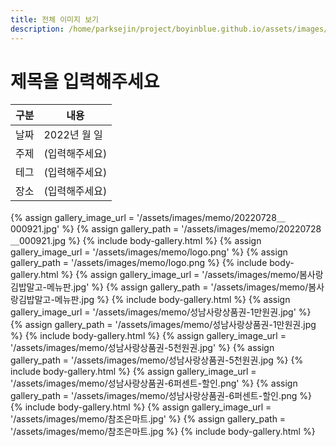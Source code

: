 ```yaml
---
title: 전체 이미지 보기
description: /home/parksejin/project/boyinblue.github.io/assets/images/memo
---
```



제목을 입력해주세요
===


|구분|내용|
|---|---|
|날짜|2022년 월 일|
|주제|(입력해주세요)|
|테그|(입력해주세요)|
|장소|(입력해주세요)|


{% assign gallery_image_url = '/assets/images/memo/20220728＿000921.jpg' %}
{% assign gallery_path = '/assets/images/memo/20220728＿000921.jpg %}
{% include body-gallery.html %}
{% assign gallery_image_url = '/assets/images/memo/logo.png' %}
{% assign gallery_path = '/assets/images/memo/logo.png %}
{% include body-gallery.html %}
{% assign gallery_image_url = '/assets/images/memo/봄사랑김밥말고-메뉴판.jpg' %}
{% assign gallery_path = '/assets/images/memo/봄사랑김밥말고-메뉴판.jpg %}
{% include body-gallery.html %}
{% assign gallery_image_url = '/assets/images/memo/성남사랑상품권-1만원권.jpg' %}
{% assign gallery_path = '/assets/images/memo/성남사랑상품권-1만원권.jpg %}
{% include body-gallery.html %}
{% assign gallery_image_url = '/assets/images/memo/성남사랑상품권-5천원권.jpg' %}
{% assign gallery_path = '/assets/images/memo/성남사랑상품권-5천원권.jpg %}
{% include body-gallery.html %}
{% assign gallery_image_url = '/assets/images/memo/성남사랑상품권-6퍼센트-할인.png' %}
{% assign gallery_path = '/assets/images/memo/성남사랑상품권-6퍼센트-할인.png %}
{% include body-gallery.html %}
{% assign gallery_image_url = '/assets/images/memo/참조은마트.jpg' %}
{% assign gallery_path = '/assets/images/memo/참조은마트.jpg %}
{% include body-gallery.html %}
